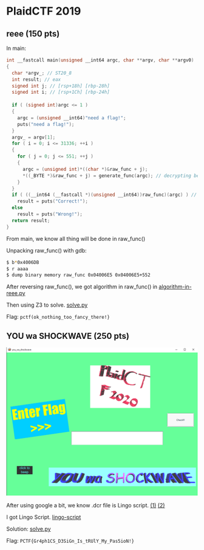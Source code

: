# PlaidCTF 2019

## reee (150 pts)

In main:

```c
int __fastcall main(unsigned __int64 argc, char **argv, char **argv0)
{
  char *argv_; // ST20_8
  int result; // eax
  signed int j; // [rsp+18h] [rbp-28h]
  signed int i; // [rsp+1Ch] [rbp-24h]

  if ( (signed int)argc <= 1 )
  {
    argc = (unsigned __int64)"need a flag!";
    puts("need a flag!");
  }
  argv_ = argv[1];
  for ( i = 0; i <= 31336; ++i )
  {
    for ( j = 0; j <= 551; ++j )
    {
      argc = (unsigned int)*((char *)&raw_func + j);
      *((_BYTE *)&raw_func + j) = generate_func(argc); // decrypting begin at &raw_func
    }
  }
  if ( ((__int64 (__fastcall *)(unsigned __int64))raw_func)(argc) ) // execution raw_func()
    result = puts("Correct!");
  else
    result = puts("Wrong!");
  return result;
}
```

From main, we know all thing will be done in raw_func()

Unpacking raw_func() with gdb:

```sh
$ b*0x4006DB
$ r aaaa
$ dump binary memory raw_func 0x04006E5 0x04006E5+552
```

After reversing raw_func(), we got algorithm in raw_func() in [algorithm-in-reee.py](/plaid2020/reee/algorithm-in-reee.py)

Then using Z3 to solve. [solve.py](/plaid2020/reee/solve.py)

Flag: `pctf(ok_nothing_too_fancy_there!}`

## YOU wa SHOCKWAVE (250 pts)

![screenshot.png](/plaid2020/you-wa-SHOCKWAVE/screenshot.png)

After using google a bit, we know .dcr file is Lingo script. [(1)](https://reverseengineering.stackexchange.com/questions/14089/reverse-engineering-lingo-scripts-dcr-cct-files) [(2)](https://medium.com/@nosamu/a-tour-of-the-adobe-director-file-format-e375d1e063c0)

I got Lingo Script. [lingo-script](/plaid2020/you-wa-SHOCKWAVE/lingo-script.txt)

Solution: [solve.py](plaid2020/you-wa-SHOCKWAVE/solve.py)

Flag: `PCTF{Gr4ph1CS_D3SiGn_Is_tRUlY_My_Pas5ioN!}`

